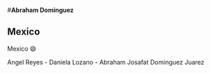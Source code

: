 #**Abraham Dominguez**

##  Mexico 

Mexico :smile:

Angel Reyes - Daniela Lozano - Abraham Josafat Dominguez Juarez
